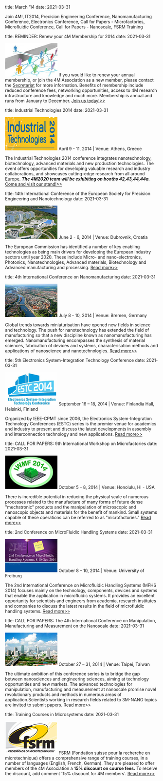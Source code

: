 title: March '14
date: 2021-03-31

Join 4M!, IT2014, Precision Engineering Conference, Nanomanufacturing Conference, Electronics Conference, Call for Papers - Microfactories, Microfluidic Conference, Call for Papers - Nanoscale, FSRM Training
<!--break-->
title: REMINDER: Renew your 4M Membership for 2014
date: 2021-03-31

![joinus](/images/joinus.jpg)
If you would like to renew your annual membership, or join the 4M Association as a new member, please contact the [Secretariat](mailto:natalie.withenshaw@ctechinnovation.com) for more information. Benefits of membership include reduced conference fees, networking opportunities, access to 4M research infrastructure and knowledge and much more. Membership is annual and runs from January to December. [Join us today!>>](/join4m.html)

title: Industrial Technologies 2014
date: 2021-03-31

![it2014](/images/it2014.jpg)
April 9 - 11, 2014 | Venue: Athens, Greece

The Industrial Technologies 2014 conference integrates nanotechnology, biotechnology, advanced materials and new production technologies. The event offers opportunities for developing valuable research and industry collaborations, and showcases cutting-edge research from all around Europe. ***The 4M2020 team will be exhibiting on booths 42,43,44,44a.*** [Come and visit our stand!>>](http://www.industrialtechnologies2014.eu/)

title: 14th International Conference of the European Society for Precision Engineering and Nanotechnology
date: 2021-03-31

![14theuro](/images/14theuro.jpg)
June 2 - 6, 2014 | Venue: Dubrovnik, Croatia

The European Commission has identified a number of key enabling technologies as being main drivers for developing the European industry sectors until year 2020. These include Micro- and nano-electronics, Photonics, Nanotechnologies, Advanced materials, Biotechnology and Advanced manufacturing and processing. [Read more>>](http://www.euspen.eu/OurEvents/Dubrovnik2014.aspx)

title: 4th International Conference on Nanomanufacturing
date: 2021-03-31

![nanoman2014](/images/nanoman2014.jpg)
July 8 - 10, 2014 | Venue: Bremen, Germany

Global trends towards miniaturisation have opened new fields in science and technology. The push for nanotechnology has extended the field of manufacturing so that a new discipline known as nanomanufacturing has emerged. Nanomanufacturing encompasses the synthesis of material sciences, fabrication of devices and systems, characterisation
methods and applications of nanoscience and nanotechnologies. [Read more>>](http://www.nanoman2014.net)

title: 5th Electronics System-Integration Technology Conference
date: 2021-03-31

![estc2014](/images/estc2014.jpg)
September 16 – 18, 2014 | Venue: Finlandia Hall, Helsinki, Finland

Organized by IEEE-CPMT since 2006, the Electronics System-Integration Technology Conferences (ESTC) series is the premier venue for academics and industry to present and discuss the latest developments in assembly and interconnection technology and new applications. [Read more>>](http://www.estc2014.eu/home/estc-2014/about-estc/)

title: CALL FOR PAPERS: 9th International Workshop on Microfactories
date: 2021-03-31

![iwmf2014](/images/iwmf2014.jpg)
October 5 – 8, 2014 | Venue: Honolulu, HI - USA

There is incredible potential in reducing the physical scale of numerous processes related to the manufacture of many forms of future dense "mechatronic" products and the manipulation of microscopic and nanoscopic objects and materials for the benefit of mankind. Small systems capable of these operations can be referred to as "microfactories." [Read more>>](http://iwmf2014.northwestern.edu/)

title: 2nd Conference on MicroFluidic Handling Systems
date: 2021-03-31

![mhfs2014](/images/mhfs2014.jpg)
October 8 – 10, 2014 | Venue: University of Freiburg 

The 2nd International Conference on Microfluidic Handling Systems (MFHS 2014) focuses mainly on the technology, components, devices and systems that enable the application in microfluidic systems. It provides an excellent opportunity for scientists and engineers from academia, research institutes and companies to discuss the latest results in the field of microfluidic handling systems. [Read more>>](http://www.mfhs2014.uni-freiburg.de/)

title: CALL FOR PAPERS: The 4th International Conference on Manipulation, Manufacturing and Measurement on the Nanoscale
date: 2021-03-31

![3mnano](/images/3mnano.jpg)
October 27 – 31, 2014 | Venue: Taipei, Taiwan

The ultimate ambition of this conference series is to bridge the gap between nanosciences and engineering sciences, aiming at technology opportunities and new markets. The advanced technologies for manipulation, manufacturing and measurement at nanoscale promise novel revolutionary products and methods in numerous areas of application.Scientists working in research fields related to 3M-NANO topics are invited to submit papers. [Read more>>](http://www.3m-nano.org)

title: Training Courses in Microsystems
date: 2021-03-31

![FSRM](/images/FSRM.jpg)
FSRM (Fondation suisse pour la recherche en microtechnique) offers a comprehensive range of training courses, in a number of languages (English, French, German). They are pleased to offer members of the 4M Association a **15% discount on course fees.** To receive the discount, add comment '15% discount for 4M members'. [Read more>>](http://www.fsrm.ch/agendas/Micro-et-Nano-Technologies/)